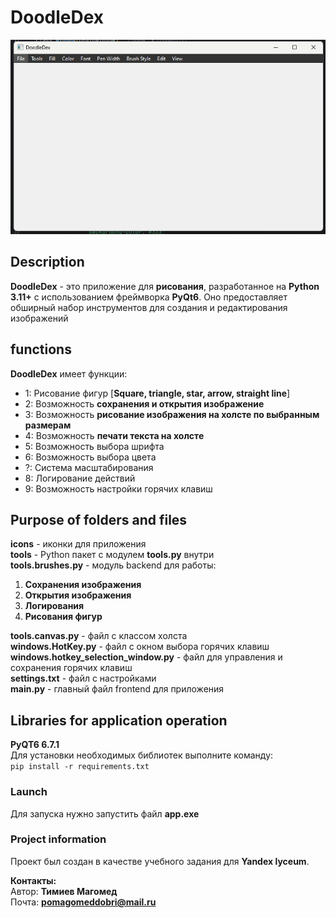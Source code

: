 # DoodleDex
![ui screen.png](git%20screens%2Fui%20screen.png)
## Description
**DoodleDex** - это приложение для **рисования**, разработанное на **Python 3.11+** с использованием фреймворка **PyQt6**. 
Оно предоставляет обширный набор инструментов для создания и редактирования изображений
## functions
**DoodleDex** имеет функции:
* 1: Рисование фигур [**Square, triangle, star, arrow, straight line**]
* 2: Возможность **сохранения и открытия изображение**
* 3: Возможность **рисование изображения на холсте по выбранным размерам** 
* 4: Возможность **печати текста на холсте** 
* 5: Возможность выбора шрифта
* 6: Возможность выбора цвета
* ?: Cистема масштабирования
* 8: Логирование действий
* 9: Возможность настройки горячих клавиш

## Purpose of folders and files
**icons** - иконки для приложения \
**tools** - Python пакет с модулем **tools.py** внутри\
**tools.brushes.py** - модуль backend для работы:
1. **Сохранения изображения**
2. **Открытия изображения**
3. **Логирования**
4. **Рисования фигур**

**tools.canvas.py** - файл с классом холста \
**windows.HotKey.py** - файл с окном выбора горячих клавиш\
**windows.hotkey_selection_window.py** - файл для управления и сохранения горячих клавиш\
**settings.txt** - файл с настройками \
**main.py** - главный файл frontend для приложения

## Libraries for application operation
**PyQT6 6.7.1**\
Для установки необходимых библиотек выполните команду:\
```pip install -r requirements.txt```
### Launch
Для запуска нужно запустить файл **app.exe**

### Project information 

Проект был создан в качестве учебного задания для **Yandex lyceum**.

**Контакты:**\
Автор: **Тимиев Магомед**\
Почта: **pomagomeddobri@mail.ru**